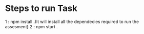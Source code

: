 # Steps to run Task 

1 : npm install .(It will install all the dependecies required to run the assesment)
2 : npm start .